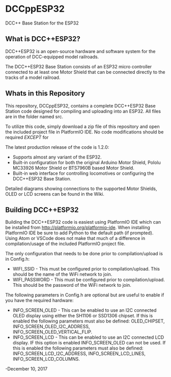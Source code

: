 # DCCppESP32
DCC++ Base Station for the ESP32

## What is DCC++ESP32?
DCC++ESP32 is an open-source hardware and software system for the operation of DCC-equipped model railroads.

The DCC++ESP32 Base Station consists of an ESP32 micro controller connected to at least one Motor Shield that can be connected directly to the tracks of a model railroad.

## Whats in this Repository
This repository, DCCppESP32, contains a complete DCC++ESP32 Base Station code designed for compiling and uploading into an ESP32. All files are in the folder named src.

To utilize this code, simply download a zip file of this repository and open the included project file in PlatformIO IDE. No code modifications should be required *EXCEPT* for

The latest production release of the code is 1.2.0:
* Supports almost any variant of the ESP32.
* Built-in configuration for both the original Arduino Motor Shield, Pololu MC33926 Motor Shield or BTS7960B based Motor Shield.
* Built-in web interface for controlling locomotives or configuring the DCC++ESP32 Base Station.

Detailed diagrams showing connections to the supported Motor Shields, OLED or LCD screens can be found in the Wiki.

## Building DCC++ESP32
Building the DCC++ESP32 code is easiest using PlatformIO IDE which can be installed from http://platformio.org/platformio-ide. When installing PlatformIO IDE be sure to add Python to the default path (if prompted). Using Atom or VSCode does not make that much of a difference in compilation/usage of the included PlatformIO project file.

The only configuration that needs to be done prior to compilation/upload is in Config.h:
* WIFI_SSID - This must be configured prior to compilation/upload. This should be the name of the WiFi network to join.
* WIFI_PASSWORD - This must be configured prior to compilation/upload. This should be the password of the WiFi network to join.

The following parameters in Config.h are optional but are useful to enable if you have the required hardware:
* INFO_SCREEN_OLED - This can be enabled to use an I2C connected OLED display using either the SH1106 or SSD1306 chipset. If this is enabled the following parameters must also be defined: OLED_CHIPSET, INFO_SCREEN_OLED_I2C_ADDRESS, INFO_SCREEN_OLED_VERTICAL_FLIP.
* INFO_SCREEN_LCD - This can be enabled to use an I2C connected LCD display. IF this option is enabled INFO_SCREEN_OLED can not be used. If this is enabled the following parameters must also be defined: INFO_SCREEN_LCD_I2C_ADDRESS, INFO_SCREEN_LCD_LINES, INFO_SCREEN_LCD_COLUMNS.

-December 10, 2017

